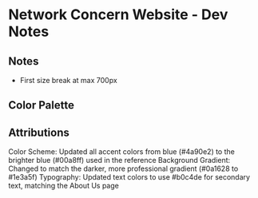 # Network Concern Website - Dev Notes

## Notes

- First size break at max 700px

## Color Palette



## Attributions
Color Scheme: Updated all accent colors from blue (#4a90e2) to the brighter blue (#00a8ff) used in the reference
Background Gradient: Changed to match the darker, more professional gradient (#0a1628 to #1e3a5f)
Typography: Updated text colors to use #b0c4de for secondary text, matching the About Us page